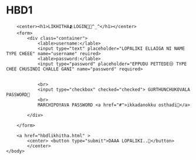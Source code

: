 # HBD1
<html>
    <head>
        <meta name="viewport" content="width=device-width, initial-scale=1">
        <link rel="stylesheet" href="style.css">
        <title>LOGIN PAGE </title>
    </head>
    <body>
       
        <center><h1>LIKHITHA🫂LOGIN🫰😘^_^</h1></center>
        <form>
            <div class="container">
                <lable>username:</lable>
                <input type="text" placeholder="LOPALIKI ELLAIGA NI NAME TYPE CHEEE" name="username" reuired>
                <lable>password:</lable>
                <input type="password" placeholder="EPPUDU PETTEDE😒 TYPE CHEE CHUSINDI CHALLE GANI" name="password" required>
                
                    
                <br>
                <input type="checkbox" checked="checked"> GURTHUNCHUKOVALA PASSWORD🫤
                <br>
                MARCHIPOYAVA PASSWORD <a href="#">ikkadanokku osthadi🤦</a>

            </div>

        </form>
        
        <a href="hbdlikhitha.html" >
            <center> <button type="submit">DAAA LOPALIKI..🫴</button>
            </center>
    </body>
</html>

